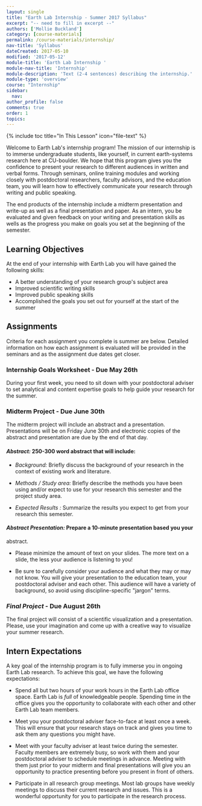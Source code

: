 ```yaml
---
layout: single
title: "Earth Lab Internship - Summer 2017 Syllabus"
excerpt: "-- need to fill in excerpt --"
authors: ['Mollie Buckland']
category: [course-materials]
permalink: /course-materials/internship/
nav-title: 'Syllabus'
dateCreated: 2017-05-10
modified: '2017-05-12'
module-title: 'Earth Lab Internship '
module-nav-title: 'Internship'
module-description: 'Text (2-4 sentences) describing the internship.'
module-type: 'overview'
course: "Internship"
sidebar:
  nav:
author_profile: false
comments: true
order: 1
topics:
---
```


{% include toc title="In This Lesson" icon="file-text" %}

Welcome to Earth Lab's internship program! The mission of our
internship is to immerse undergraduate students, like yourself, in current
earth-systems research here at CU-boulder. We hope that this program gives you the
confidence to present your research to different audiences in written and verbal
forms. Through seminars, online training modules and working closely with
postdoctoral researchers, faculty advisors, and the education team, you will learn
how to effectively communicate your research through writing and public speaking.

The end products of the internship include a midterm presentation and write-up
as well as a final presentation and paper.  As an intern, you be evaluated and
given feedback on your writing and presentation skills as wells as the progress
you make on goals you set at the beginning of the semester.

<div class='notice--success' markdown="1">

## <i class="fa fa-graduation-cap" aria-hidden="true"></i> Learning Objectives
At the end of your internship with Earth Lab you will have gained the following
skills:

  * A better understanding of your research group's subject area
  * Improved scientific writing skills
  * Improved public speaking skills
  * Accomplished the goals you set out for yourself at the start of the summer

</div>

## Assignments
Criteria for each assignment you complete is summer are below. Detailed
information on how each assignment is evaluated will be provided in the seminars
and as the assignment due dates get closer.

### Internship Goals Worksheet - **Due May 26th**
During your first week, you need to sit down with your postdoctoral adviser to
set analytical and content expertise goals to help guide your research for the
summer.

### Midterm Project - **Due June 30th**
  The midterm project will include an abstract and a presentation. Presentations
will be on Friday June 30th and electronic copies of the abstract and presentation
are due by the end of that day.

#### *Abstract:* 250-300 word abstract that will include:

  * *Background:* Briefly discuss the background of your research in the context
  of existing work and literature.

  * *Methods / Study area:* Briefly describe the methods you have been using
  and/or expect to use for your research this semester and the project study area.

  * *Expected Results :* Summarize the results you expect to get from your
  research this semester.

#### *Abstract Presentation:* Prepare a 10-minute presentation based you your
abstract.

  * Please minimize the amount of text on your slides. The more text on a slide,
  the less your audience is listening to you!

  * Be sure to carefully consider your audience and what they may or may not
  know. You will give your presentation to the education team, your postdoctoral
  adviser and each other. This audience will have a variety of background, so
  avoid using discipline-specific "jargon" terms.

### *Final Project* - **Due August 26th**
  The final project will consist of a scientific visualization and a presentation.
Please, use your imagination and come up with a creative way to visualize your
summer research.

## Intern Expectations
A key goal of the internship program is to fully immerse you in ongoing Earth Lab
research. To achieve this goal, we have the following expectations:

  * Spend all but two hours of your work hours in the Earth Lab office space.
  Earth Lab is *full* of knowledgeable people. Spending time in the office gives
  you the opportunity to collaborate with each other and other Earth Lab team
  members.

  * Meet you your postdoctoral adviser face-to-face at least once a week.
  This will ensure that your research stays on track and gives you time to ask
  them any questions you might have.

  * Meet with your faculty adviser at least twice during the semester. Faculty
  members are extremely busy, so work with them and your postdoctoral adviser to
  schedule meetings in advance. Meeting with them just prior to your midterm and
  final presentations will give you an opportunity to practice presenting before
  you present in front of others.

  * Participate in all research group meetings. Most lab groups have weekly
  meetings to discuss their current research and issues. This is a wonderful
  opportunity for you to participate in the research process.
